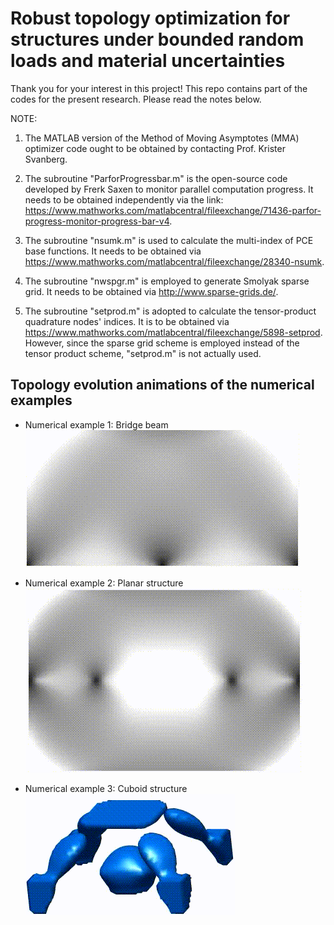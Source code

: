# Robust topology optimization for structures under bounded random loads and material uncertainties

Thank you for your interest in this project!
This repo contains part of the codes for the present research. Please read the notes below.

NOTE:

1. The MATLAB version of the Method of Moving Asymptotes (MMA) optimizer code ought to be obtained by contacting Prof. Krister Svanberg.

2. The subroutine "ParforProgressbar.m" is the open-source code developed by Frerk Saxen to monitor parallel computation progress. It needs to be obtained independently via the link: <https://www.mathworks.com/matlabcentral/fileexchange/71436-parfor-progress-monitor-progress-bar-v4>.

3. The subroutine "nsumk.m" is used to calculate the multi-index of PCE base functions. It needs to be obtained via <https://www.mathworks.com/matlabcentral/fileexchange/28340-nsumk>.

4. The subroutine "nwspgr.m" is employed to generate Smolyak sparse grid. It needs to be obtained via <http://www.sparse-grids.de/>.

5. The subroutine "setprod.m" is adopted to calculate the tensor-product quadrature nodes' indices. It is to be obtained via <https://www.mathworks.com/matlabcentral/fileexchange/5898-setprod>. However, since the sparse grid scheme is employed instead of the tensor product scheme, "setprod.m" is not actually used.

## Topology evolution animations of the numerical examples

* Numerical example 1: Bridge beam
![Example 1](./images/topology_evo_example_1.gif)

* Numerical example 2: Planar structure
![Example 2](./images/topology_evo_example_2.gif)

* Numerical example 3: Cuboid structure
![Example 3](./images/topology_evo_example_3.gif)
